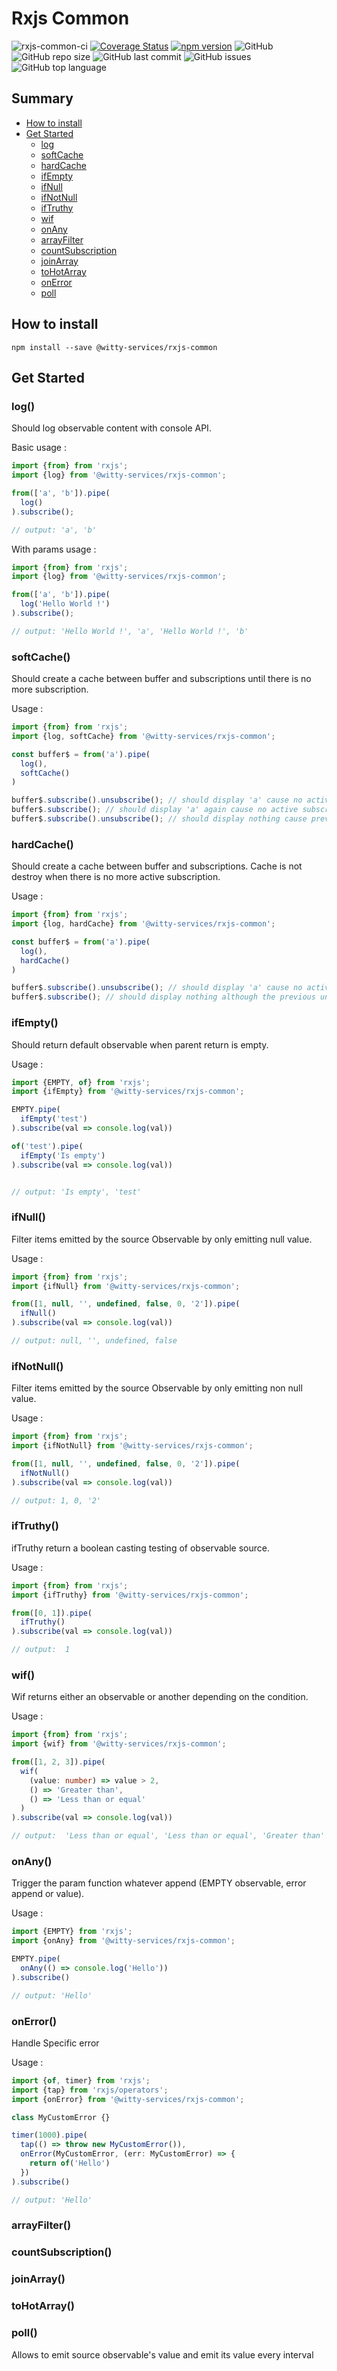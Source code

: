 # Rxjs Common

![rxjs-common-ci](https://github.com/witty-services/rxjs-common/workflows/rxjs-common-build/badge.svg)
[![Coverage Status](https://coveralls.io/repos/github/witty-services/rxjs-common/badge.svg?branch=master)](https://coveralls.io/github/witty-services/rxjs-common?branch=master)
[![npm version](https://badge.fury.io/js/%40witty-services%2Frxjs-common.svg)](https://badge.fury.io/js/%40witty-services%2Frxjs-common)
![GitHub](https://img.shields.io/github/license/witty-services/rxjs-common)
![GitHub repo size](https://img.shields.io/github/repo-size/witty-services/rxjs-common)
![GitHub last commit](https://img.shields.io/github/last-commit/witty-services/rxjs-common)
![GitHub issues](https://img.shields.io/github/issues/witty-services/rxjs-common)
![GitHub top language](https://img.shields.io/github/languages/top/witty-services/rxjs-common)

## Summary

* [How to install](#how-to-install)
* [Get Started](#get-started)
    * [log](#log)
    * [softCache](#softcache)
    * [hardCache](#hardcache)
    * [ifEmpty](#ifempty)
    * [ifNull](#ifnull)
    * [ifNotNull](#ifnotnull)
    * [ifTruthy](#iftruthy)
    * [wif](#wif)
    * [onAny](#onany)
    * [arrayFilter](#arrayfilter)
    * [countSubscription](#countsubscription)
    * [joinArray](#joinarray)
    * [toHotArray](#tohotarray)
    * [onError](#onerror)
    * [poll](#poll)

## How to install

```
npm install --save @witty-services/rxjs-common
```

## Get Started

### log()

Should log observable content with console API.

Basic usage :
```typescript
import {from} from 'rxjs';
import {log} from '@witty-services/rxjs-common';

from(['a', 'b']).pipe(
  log()
).subscribe();

// output: 'a', 'b'
```

With params usage :
```typescript
import {from} from 'rxjs';
import {log} from '@witty-services/rxjs-common';

from(['a', 'b']).pipe(
  log('Hello World !')
).subscribe();

// output: 'Hello World !', 'a', 'Hello World !', 'b'
```

### softCache()

Should create a cache between buffer and subscriptions until there is no more subscription.

Usage :
```typescript
import {from} from 'rxjs';
import {log, softCache} from '@witty-services/rxjs-common';

const buffer$ = from('a').pipe(
  log(),
  softCache()
)

buffer$.subscribe().unsubscribe(); // should display 'a' cause no active subscription
buffer$.subscribe(); // should display 'a' again cause no active subscription (unsubscribed previously)
buffer$.subscribe().unsubscribe(); // should display nothing cause previous subscription still active
```

### hardCache()

Should create a cache between buffer and subscriptions. Cache is not destroy when there is no more active subscription.

Usage :
```typescript
import {from} from 'rxjs';
import {log, hardCache} from '@witty-services/rxjs-common';

const buffer$ = from('a').pipe(
  log(),
  hardCache()
)

buffer$.subscribe().unsubscribe(); // should display 'a' cause no active subscription
buffer$.subscribe(); // should display nothing although the previous unsubscribe call
```
### ifEmpty()

Should return default observable when parent return is empty.

Usage :
```typescript
import {EMPTY, of} from 'rxjs';
import {ifEmpty} from '@witty-services/rxjs-common';

EMPTY.pipe(
  ifEmpty('test')
).subscribe(val => console.log(val))

of('test').pipe(
  ifEmpty('Is empty')
).subscribe(val => console.log(val))


// output: 'Is empty', 'test'
```

### ifNull()

Filter items emitted by the source Observable by only emitting null value.

Usage :
```typescript
import {from} from 'rxjs';
import {ifNull} from '@witty-services/rxjs-common';

from([1, null, '', undefined, false, 0, '2']).pipe(
  ifNull()
).subscribe(val => console.log(val))

// output: null, '', undefined, false
```

### ifNotNull()

Filter items emitted by the source Observable by only emitting non null value.

Usage :
```typescript
import {from} from 'rxjs';
import {ifNotNull} from '@witty-services/rxjs-common';

from([1, null, '', undefined, false, 0, '2']).pipe(
  ifNotNull()
).subscribe(val => console.log(val))

// output: 1, 0, '2'
```

### ifTruthy()

ifTruthy return a boolean casting testing of observable source.

Usage :
```typescript
import {from} from 'rxjs';
import {ifTruthy} from '@witty-services/rxjs-common';

from([0, 1]).pipe(
  ifTruthy()
).subscribe(val => console.log(val))

// output:  1
```

### wif()

Wif returns either an observable or another depending on the condition.

Usage :
```typescript
import {from} from 'rxjs';
import {wif} from '@witty-services/rxjs-common';

from([1, 2, 3]).pipe(
  wif(
    (value: number) => value > 2,
    () => 'Greater than',
    () => 'Less than or equal'
  )
).subscribe(val => console.log(val))

// output:  'Less than or equal', 'Less than or equal', 'Greater than'
```

### onAny()

Trigger the param function whatever append (EMPTY observable, error append or value).

Usage :
```typescript
import {EMPTY} from 'rxjs';
import {onAny} from '@witty-services/rxjs-common';

EMPTY.pipe(
  onAny(() => console.log('Hello'))
).subscribe()

// output: 'Hello'
```

### onError()

Handle Specific error

Usage :
```typescript
import {of, timer} from 'rxjs';
import {tap} from 'rxjs/operators';
import {onError} from '@witty-services/rxjs-common';

class MyCustomError {}

timer(1000).pipe(
  tap(() => throw new MyCustomError()),
  onError(MyCustomError, (err: MyCustomError) => {
    return of('Hello')
  })
).subscribe()

// output: 'Hello'
```

### arrayFilter()
### countSubscription()
### joinArray()
### toHotArray()

### poll()

Allows to emit source observable's value and emit its value every interval
